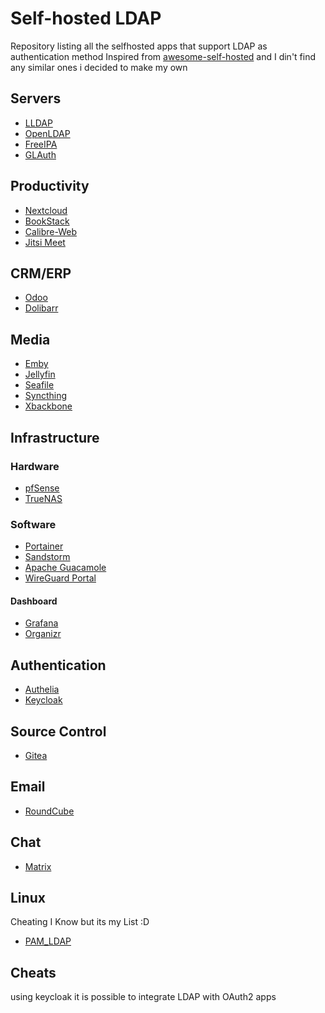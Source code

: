 
# Self-hosted LDAP
Repository listing all the selfhosted apps that support LDAP as authentication method
Inspired from [awesome-self-hosted](https://github.com/awesome-selfhosted/awesome-selfhosted) and I din't find any similar ones i decided to make my own

## Servers
 - [LLDAP](https://github.com/nitnelave/lldap)
 - [OpenLDAP](https://www.openldap.org/)
 - [FreeIPA](https://www.freeipa.org/page/Main_Page)
 - [GLAuth](https://github.com/glauth/glauth)

## Productivity
 - [Nextcloud](https://nextcloud.com)
 - [BookStack](https://www.bookstackapp.com/)
 - [Calibre-Web](https://github.com/janeczku/calibre-web)
 - [Jitsi Meet](https://meet.jit.si/)
## CRM/ERP
- [Odoo](https://www.odoo.com/)
- [Dolibarr](https://www.dolibarr.org/)

## Media
- [Emby](https://emby.media/)
- [Jellyfin](https://jellyfin.org/)
- [Seafile](https://www.seafile.com/en/home/)
- [Syncthing](https://syncthing.net/)
- [Xbackbone](https://xbackbone.app/)

## Infrastructure
 ### Hardware
- [pfSense](https://pfsense.org/)
- [TrueNAS](https://www.truenas.com/)

### Software
- [Portainer](https://www.portainer.io/)
- [Sandstorm](https://sandstorm.io/)
- [Apache Guacamole](https://guacamole.apache.org/)
- [WireGuard Portal](https://github.com/h44z/wg-portal)
#### Dashboard
- [Grafana](https://grafana.com/)
- [Organizr](https://organizr.app/)

## Authentication
- [Authelia](https://www.authelia.com/)
- [Keycloak](https://www.keycloak.org/)

## Source Control
- [Gitea](https://gitea.io/en-us/)

## Email
- [RoundCube](https://roundcube.net/)

## Chat
- [Matrix](https://matrix.org/)
## Linux
Cheating I Know but its my List :D
- [PAM_LDAP](https://wiki.debian.org/LDAP/PAM)

## Cheats
using keycloak it is possible to integrate LDAP with OAuth2 apps
